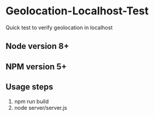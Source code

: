 # Geolocation-Localhost-Test

Quick test to verify geolocation in localhost

## Node version 8+
## NPM version 5+

## Usage steps
1. npm run build
2. node server/server.js